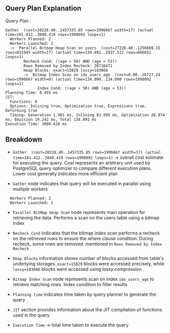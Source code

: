 ## Query Plan Explanation

Query Plan :
```
Gather  (cost=28226.40..1457335.85 rows=1996667 width=17) (actual time=161.412..3040.419 rows=1998092 loops=1)
  Workers Planned: 2
  Workers Launched: 2
  ->  Parallel Bitmap Heap Scan on users  (cost=27226.40..1256669.15 rows=831945 width=17) (actual time=134.492..2937.512 rows=666031 loops=3)
        Recheck Cond: ((age > 50) AND (age < 53))
        Rows Removed by Index Recheck: 28716471
        Heap Blocks: exact=15829 lossy=183666
        ->  Bitmap Index Scan on idx_users_age  (cost=0.00..26727.24 rows=1996667 width=0) (actual time=134.090..134.090 rows=1998092 loops=1)
              Index Cond: ((age > 50) AND (age < 53))
Planning Time: 0.455 ms
JIT:
  Functions: 6
  Options: Inlining true, Optimization true, Expressions true, Deforming true
  Timing: Generation 1.981 ms, Inlining 83.995 ms, Optimization 28.874 ms, Emission 19.242 ms, Total 134.091 ms
Execution Time: 3098.420 ms
```

## Breakdown
* `Gather  (cost=28226.40..1457335.85 rows=1996667 width=17) (actual time=161.412..3040.419 rows=1998092 loops=1)`
-> overall cost estimate for executing the query. Cost represents an arbitrary unit used by PostgreSQL query optimizer 
to compare different execution plans. Lower cost generally indicates more efficient plan

* `Gather` node indicates that query will be executed in parallel using multiple workers 
```
  Workers Planned: 2
  Workers Launched: 2
```

* `Parallel BitMap Heap Scan` node represents main operation for retrieving the data. Performs a scan on the users table
using a bitmap index

* `Recheck Cond` indicates that the bitmap index scan performs a recheck on the retrieved rows to ensure the where clause condition.
During recheck, some rows are removed. mentioned in `Rows Removed by Index Recheck`
* `Heap Blocks` information shows number of blocks accessed from table's underlying storages. `exact=15829` blocks were
accessed precisely, while `lossy=183666` blocks were accessed using lossy compression
* `Bitmap Index Scan` node represents scan on index `idx_users_age` to retrieve matching rows. Index condition to filter results
* `Planning time` indicates time taken by query planner to generate the query 
* `JIT` section provides information about the JIT compilation of functions used in the query
* `Execution Time` -> total time taken to execute the query